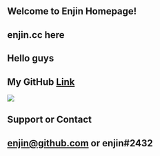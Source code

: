 ## Welcome to Enjin Homepage!

## enjin.cc here

## Hello guys

<script type="text/javascript">
  alert('Olá mundo!');
</script>
## My GitHub [Link](https://github.com/enjincc/enjincc)
<img src="https://media.discordapp.net/attachments/432702330115457045/435840621291372556/00001.jpg"/>

## Support or Contact
## enjin@github.com or enjin#2432
